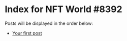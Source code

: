 # Index for NFT World #8392
Posts will be displayed in the order below:

- [Your first post](./001-first.md)

